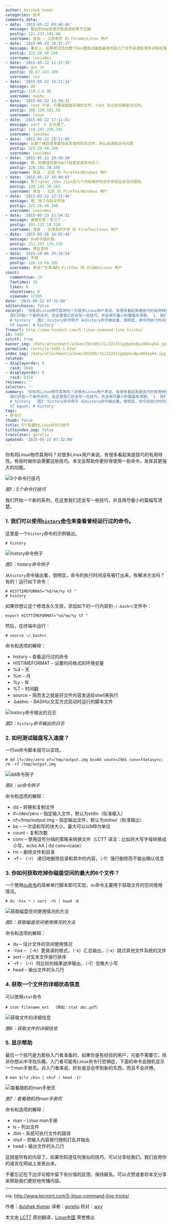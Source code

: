 ```yaml
---
author: Avishek Kumar
categories: 技术
comments_data:
- date: '2015-05-22 09:46:46'
  message: 输出到tmp目录可能造成结果不正确
  postip: 121.237.191.48
  username: 来自 - 江苏南京 的 Chrome/Linux 用户
- date: '2015-05-22 10:37:17'
  message: 事实上，如果尝试找出整个box里面占磁盘最多的前几个文件会遇到很多读取权限问题，哪怕你是用root执行
  postip: 222.20.48.246
  username: LouisWei
- date: '2015-05-22 11:37:35'
  message: got it
  postip: 58.67.143.169
  username: vio
- date: '2015-05-22 14:11:34'
  message: dd
  postip: 119.2.0.98
  username: kashu
- date: '2015-05-22 14:39:31'
  message: root 不会，只要是磁盘存储的文件，root 无论如何都能访问的。
  postip: 106.120.101.58
  username: linux
- date: '2015-05-22 17:11:51'
  message: sort -h 太方便了。
  postip: 114.247.236.201
  username: leechau
- date: '2015-05-22 18:11:05'
  message: 从整个根目录来查找会查询内存的文件，所以会遇到访问问题
  postip: 222.20.48.246
  username: LouisWei
- date: '2015-05-22 19:38:20'
  message: 嗯，如果挂的是tmpfs就是变成写内存了。
  postip: 220.181.38.105
  username: 来自 - 北京 的 Firefox/Windows 用户
- date: '2015-05-22 19:40:01'
  message: 除了/proc /dev /sys这几个内核维护的文件系统应该没问题吧。
  postip: 220.181.38.105
  username: 来自 - 北京 的 Firefox/Windows 用户
- date: '2015-05-22 22:31:46'
  message: 嗯，除了内存文件嘛
  postip: 222.20.48.246
  username: LouisWei
- date: '2015-05-23 21:54:51'
  message: 谢谢分享！学习了--
  postip: 202.113.19.220
  username: 来自 - 天津南开大学 的 Firefox/Linux 用户
- date: '2015-05-26 16:55:48'
  message: du命令很实用。
  postip: 211.157.174.250
  username: 贵在坚持
- date: '2015-10-06 20:18:54'
  message: 不错
  postip: 116.19.64.201
  username: 来自广东珠海的 Firefox 30.0|GNU/Linux 用户
count:
  commentnum: 13
  favtimes: 15
  likes: 0
  sharetimes: 0
  viewnum: 17205
date: '2015-05-22 07:32:00'
editorchoice: false
excerpt: '你有将Linux物尽其用吗？对很多Linux用户来说，有很多看起来是技巧的有用特性。有些时候你会需要这些技巧。本文会帮助你更好得使用一些命令，发挥其更强大的功能。  图1：5个命令行技巧
  我们开始一个新的系列，在这里我们还会写一些技巧，并且用尽量小的篇幅写清楚。 1. 我们可以使用history命令来查看曾经运行过的命令。 这里是一个history命令的示例输出。
  # history   图2：history命令例子 从history命令输出看，很明显，命令的执行时间没有被打出来。有解决方法吗？有的！运行如下命令： # HISTTIMEFORMAT=&quot;%d/%m/%y
  %T &quot; # history'
fromurl: http://www.tecmint.com/5-linux-command-line-tricks/
id: 5485
islctt: true
banner_img: /data/attachment/album/201505/21/223351gqbpks8pu904xpk4.jpg
permalink: /article-5485-1.html
index_img: /data/attachment/album/201505/21/223351gqbpks8pu904xpk4.jpg.thumb.jpg
related:
- displayorder: 0
  raid: 5648
- displayorder: 0
  raid: 6314
reviewer: ''
selector: ''
summary: '你有将Linux物尽其用吗？对很多Linux用户来说，有很多看起来是技巧的有用特性。有些时候你会需要这些技巧。本文会帮助你更好得使用一些命令，发挥其更强大的功能。  图1：5个命令行技巧
  我们开始一个新的系列，在这里我们还会写一些技巧，并且用尽量小的篇幅写清楚。 1. 我们可以使用history命令来查看曾经运行过的命令。 这里是一个history命令的示例输出。
  # history   图2：history命令例子 从history命令输出看，很明显，命令的执行时间没有被打出来。有解决方法吗？有的！运行如下命令： # HISTTIMEFORMAT=&quot;%d/%m/%y
  %T &quot; # history'
tags:
- 命令行
thumb: false
title: 5个有趣的Linux命令行技巧
titleindex_img: false
translator: goreliu
updated: '2015-05-22 07:32:00'
---
```


你有将Linux物尽其用吗？对很多Linux用户来说，有很多看起来是技巧的有用特性。有些时候你会需要这些技巧。本文会帮助你更好得使用一些命令，发挥其更强大的功能。


![5个命令行技巧](/data/attachment/album/201505/21/223351gqbpks8pu904xpk4.jpg)


*图1：5个命令行技巧*


我们开始一个新的系列，在这里我们还会写一些技巧，并且用尽量小的篇幅写清楚。


### 1. 我们可以使用[`history`命令](/article-1143-1.html)来查看曾经运行过的命令。


这里是一个`history`命令的示例输出。



```
# history

```

![history命令例子](/data/attachment/album/201505/21/223352r48ra47xx769218p.gif)


*图2：history命令例子*


从`history`命令输出看，很明显，命令的执行时间没有被打出来。有解决方法吗？有的！运行如下命令：



```
# HISTTIMEFORMAT="%d/%m/%y %T "
# history

```

如果你想让这个修改永久生效，添加如下的一行内容到`~/.bashrc`文件中：



```
export HISTTIMEFORMAT="%d/%m/%y %T "

```

然后，在终端中运行：



```
# source ~/.bashrc

```

命令和选项的解释：


* history – 查看运行过的命令
* HISTIMEFORMAT – 设置时间格式的环境变量
* %d – 天
* %m – 月
* %y – 年
* %T – 时间戳
* source – 简而言之就是将文件内容发送给shell来执行
* .bashrc – BASH以交互方式启动时运行的脚本文件


![history命令输出的日志](/data/attachment/album/201505/21/223354h5v7p4clpd2pv47l.gif)


*图3：`history`命令输出的日志*


### 2. 如何测试磁盘写入速度？


一行`dd`命令脚本就可以实现。



```
# dd if=/dev/zero of=/tmp/output.img bs=8k count=256k conv=fdatasync; rm -rf /tmp/output.img

```

![dd命令例子](/data/attachment/album/201505/21/223355vrnrpi6ip7n6lnsn.gif)


*图4：`dd`命令例子*


命令和选项的解释：


* dd – 转换和复制文件
* if=/dev/zero – 指定输入文件，默认为stdin（标准输入）
* of=/tmp/output.img – 指定输出文件，默认为stdout（标准输出）
* bs – 一次读和写的块大小，最大可以以MB为单位
* count – 复制次数
* conv – 使用逗号分隔的策略来转换文件（LCTT 译注：比如将大写字母转换成小写，echo AA | dd conv=lcase）
* rm – 删除文件和目录
* -rf – （-r） 递归地删除目录和其中的内容，（-f）强行删除而不输出确认信息


### 3. 你如何获取吃掉你磁盘空间的最大的6个文件？


一个使用[`du`命令](http://www.tecmint.com/check-linux-disk-usage-of-files-and-directories/)的简单单行脚本即可实现，`du`命令主要用于获取文件的空间使用情况。



```
# du -hsx * | sort -rh | head -6

```

![获取磁盘空间使用情况的方法](/data/attachment/album/201505/21/223356znknboirks9kkobk.gif)


*图5：获取磁盘空间使用情况的方法*


命令和选项的解释：


* du – 估计文件的空间使用情况
* -hsx – （-h）更易读的格式，（-s）汇总输出，（-x）跳过其他文件系统的文件
* sort – 对文本文件按行排序
* -rf – （-r）将比较的结果逆序输出，（-f）忽略大小写
* head – 输出文件的头几行


### 4. 获取一个文件的详细状态信息


可以使用`stat`命令



```
# stat filename_ext  （例如：stat abc.pdf）

```

![获取文件的详细信息](/data/attachment/album/201505/21/223359u0mh88m1rmih6vrh.gif)


*图6：获取文件的详细信息*


### 5. 显示帮助


最后一个技巧是为那些入门者准备的，如果你是有经验的用户，可能不需要它，除非你想从中寻找乐趣。入门者可能有Linux命令行恐惧症，下面的命令会随机显示一个man手册页。对入门者来说，好处是总会学到新的东西，而且不会厌倦。



```
# man $(ls /bin | shuf | head -1)

```

![查看随机的man手册页](/data/attachment/album/201505/21/223404fu8wtlhpop8we8ov.gif)


*图7：查看随机的man手册页*


命令和选项的解释：


* man – Linux man手册
* ls – 列出文件
* /bin – 系统可执行文件的路径
* shuf – 把输入内容按行随机打乱并输出
* head – 输出文件的头几行


这就是所有的内容了。如果你知道任何类似的技巧，可以分享给我们，我们会用你的语言在网站上发表出来。


不要忘记在下边评论框中留下有价值的反馈。保持联系。可以点赞或者将本文分享来帮助我们更好地传播内容。




---


via: <http://www.tecmint.com/5-linux-command-line-tricks/>


作者：[Avishek Kumar](http://www.tecmint.com/author/avishek/) 译者：[goreliu](https://github.com/goreliu) 校对：[wxy](https://github.com/wxy)


本文由 [LCTT](https://github.com/LCTT/TranslateProject) 原创翻译，[Linux中国](http://linux.cn/) 荣誉推出